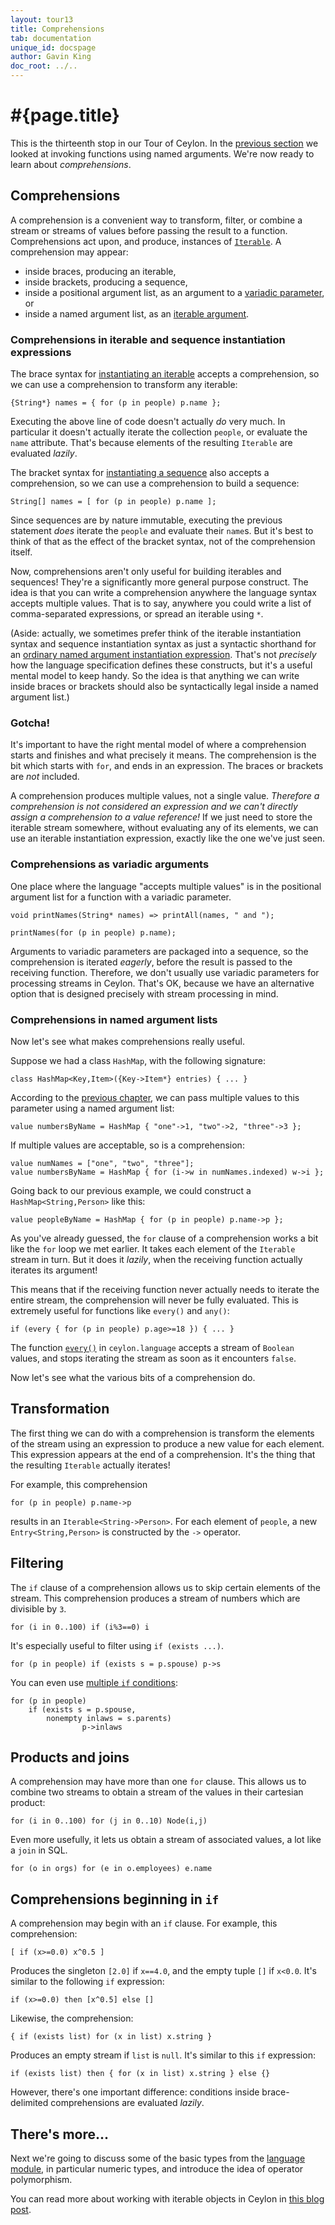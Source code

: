 ```yaml
---
layout: tour13
title: Comprehensions
tab: documentation
unique_id: docspage
author: Gavin King
doc_root: ../..
---
```


# #{page.title}

This is the thirteenth stop in our Tour of Ceylon. In the 
[previous section](../named-arguments) we looked at invoking functions 
using named arguments. We're now ready to learn about _comprehensions_.


## Comprehensions

A comprehension is a convenient way to transform, filter, or combine a
stream or streams of values before passing the result to a function.
Comprehensions act upon, and produce, instances of 
[`Iterable`](#{site.urls.apidoc_1_3}/Iterable.type.html).
A comprehension may appear:

- inside braces, producing an iterable,
- inside brackets, producing a sequence, 
- inside a positional argument list, as an argument to a 
  [variadic parameter](../basics/#variadic_parameters), or
- inside a named argument list, as an 
  [iterable argument](../named-arguments/#iterable_arguments). 

### Comprehensions in iterable and sequence instantiation expressions

The brace syntax for [instantiating an iterable](../sequences#streams_iterables)
accepts a comprehension, so we can use a comprehension to transform any
iterable:

<!-- try-pre:
    class Person(shared String name) {}
    value people = { Person("Gavin"), Person("Stephane"), Person("Tom"), Person("Tako") };

-->
<!-- try-post:

    print(names);
-->
    {String*} names = { for (p in people) p.name };

Executing the above line of code doesn't actually _do_ very much. In 
particular it doesn't actually iterate the collection `people`, or 
evaluate the `name` attribute. That's because elements of the resulting 
`Iterable` are evaluated _lazily_.

The bracket syntax for [instantiating a sequence](../sequences#sequence_syntax_sugar)
also accepts a comprehension, so we can use a comprehension to build a sequence:

<!-- try-pre:
    class Person(shared String name) {}
    value people = { Person("Gavin"), Person("Stephane"), Person("Tom"), Person("Tako") };

-->
<!-- try-post:

    print(names);
-->
    String[] names = [ for (p in people) p.name ];

Since sequences are by nature immutable, executing the previous 
statement _does_ iterate the `people` and evaluate their 
`name`s. But it's best to think of that as the effect of the
bracket syntax, not of the comprehension itself.

Now, comprehensions aren't only useful for building iterables and 
sequences! They're a significantly more general purpose construct. 
The idea is that you can write a comprehension anywhere the language 
syntax accepts multiple values. That is to say, anywhere you could 
write a list of comma-separated expressions, or spread an iterable 
using `*`.

(Aside: actually, we sometimes prefer think of the iterable 
instantiation syntax and sequence instantiation syntax as just a
syntactic shorthand for an [ordinary named argument instantiation 
expression](../named-arguments/#iterable_arguments). That's not 
_precisely_ how the language specification defines these constructs, 
but it's a useful mental model to keep handy. So the idea is that 
anything we can write inside braces or brackets should also be 
syntactically legal inside a named argument list.)

### Gotcha!

It's important to have the right mental model of where a comprehension
starts and finishes and what precisely it means. The comprehension is 
the bit which starts with `for`, and ends in an expression. The braces 
or brackets are _not_ included. 

A comprehension produces multiple values, not a single value.
_Therefore a comprehension is not considered an expression and we
can't directly assign a comprehension to a value reference!_ If we 
just need to store the iterable stream somewhere, without evaluating 
any of its elements, we can use an iterable instantiation expression, 
exactly like the one we've just seen.

### Comprehensions as variadic arguments

One place where the language "accepts multiple values" is in the
positional argument list for a function with a variadic parameter.

<!-- try-pre:
    class Person(shared String name) {}
    value people = { Person("Gavin"), Person("Stephane"), Person("Tom"), Person("Tako") };

-->
    void printNames(String* names) => printAll(names, " and ");
    
    printNames(for (p in people) p.name);

Arguments to variadic parameters are packaged into a sequence, so
the comprehension is iterated _eagerly_, before the result is passed 
to the receiving function. Therefore, we don't usually use variadic
parameters for processing streams in Ceylon. That's OK, because we
have an alternative option that is designed precisely with stream
processing in mind.

### Comprehensions in named argument lists

Now let's see what makes comprehensions really useful.

Suppose we had a class `HashMap`, with the following signature:

<!-- try: -->
    class HashMap<Key,Item>({Key->Item*} entries) { ... }

According to the [previous chapter](../named-arguments/#iterable_arguments), 
we can pass multiple values to this parameter using a named argument
list:

<!-- try: -->
    value numbersByName = HashMap { "one"->1, "two"->2, "three"->3 };

If multiple values are acceptable, so is a comprehension:

<!-- try: -->
    value numNames = ["one", "two", "three"];
    value numbersByName = HashMap { for (i->w in numNames.indexed) w->i };

Going back to our previous example, we could construct a `HashMap<String,Person>` 
like this:

<!-- try: -->
    value peopleByName = HashMap { for (p in people) p.name->p };

As you've already guessed, the `for` clause of a comprehension works
a bit like the `for` loop we met earlier. It takes each element of
the `Iterable` stream in turn. But it does it _lazily_, when the 
receiving function actually iterates its argument!

This means that if the receiving function never actually needs to 
iterate the entire stream, the comprehension will never be fully 
evaluated. This is extremely useful for functions like `every()` and
`any()`:

<!-- try:
    class Person(shared String name, shared Integer age) {}
    value people = { Person("Wim", 43), Person("Zus", 20), Person("Jet", 37) };

    print( every { for (p in people) p.age>=18 } );
-->
    if (every { for (p in people) p.age>=18 }) { ... }

The function [`every()`](#{site.urls.apidoc_1_3}/index.html#every) 
in `ceylon.language` accepts a stream of `Boolean` values, and stops 
iterating the stream as soon as it encounters `false`.

Now let's see what the various bits of a comprehension do.

## Transformation

The first thing we can do with a comprehension is transform the
elements of the stream using an expression to produce a new value
for each element. This expression appears at the end of a 
comprehension. It's the thing that the resulting `Iterable` actually
iterates!

For example, this comprehension 

<!-- try:
    class Person(name) { shared String name; }
    value people = { Person("Gavin"), Person("Stephane"), Person("Tom"), Person("Tako") };

    printAll { for (p in people) p.name->p };
-->
    for (p in people) p.name->p

results in an `Iterable<String->Person>`. For each element of `people`,
a new `Entry<String,Person>` is constructed by the `->` operator.

## Filtering

The `if` clause of a comprehension allows us to skip certain elements
of the stream. This comprehension produces a stream of numbers which
are divisible by `3`.

<!-- try:
    printAll { for (i in 0..100) if (i%3==0) i };
-->
    for (i in 0..100) if (i%3==0) i

It's especially useful to filter using `if (exists ...)`.

<!-- try:
    class Person(name) {
        shared String name;
        shared variable Person? spouse = null;
        shared actual String string = name;
    }
    value wim = Person("Wim");
    value zus = Person("Zus");
    value jet = Person("Jet");
    wim.spouse = jet;
    jet.spouse = wim;
    value people = { wim, zus, jet };

    printAll { for (p in people) if (exists s = p.spouse) p->s };
-->
    for (p in people) if (exists s = p.spouse) p->s

You can even use [multiple `if` conditions](../attributes-control-structures#condition_lists):

<!-- try: -->
    for (p in people) 
        if (exists s = p.spouse, 
            nonempty inlaws = s.parents) 
                    p->inlaws

## Products and joins

A comprehension may have more than one `for` clause. This allows us
to combine two streams to obtain a stream of the values in their 
cartesian product:

<!-- try:
    class Node(Integer x, Integer y) { 
        shared actual String string = "(``x``,``y``)"; 
    }

    printAll { for (i in 0..5) for (j in 0..5) Node(i,j) };
-->
    for (i in 0..100) for (j in 0..10) Node(i,j)

Even more usefully, it lets us obtain a stream of associated values,
a lot like a `join` in SQL.

<!-- try:
    class Employee(name) { shared String name; }
    class Organisation(name, employees) { shared String name; shared Employee* employees; }
    value orgs = { Organisation("RedHat", Employee("Joe"), Employee("Jack")),
                   Organisation("Fedora", Employee("Lisa")) };

    printAll { for (o in orgs) for (e in o.employees) o.name->e.name };
-->
    for (o in orgs) for (e in o.employees) e.name

## Comprehensions beginning in `if`

A comprehension may begin with an `if` clause. For example, this
comprehension:

<!-- try: -->
    [ if (x>=0.0) x^0.5 ]

Produces the singleton `[2.0]` if `x==4.0`, and the empty tuple
`[]` if `x<0.0`. It's similar to the following `if` expression:

<!-- try: -->
    if (x>=0.0) then [x^0.5] else []

Likewise, the comprehension:

<!-- try: -->
    { if (exists list) for (x in list) x.string }

Produces an empty stream if `list` is `null`. It's similar to
this `if` expression:

<!-- try: -->
    if (exists list) then { for (x in list) x.string } else {}

However, there's one important difference: conditions inside
brace-delimited comprehensions are evaluated _lazily_.

## There's more...

Next we're going to discuss some of the basic types from the 
[language module](../language-module), in particular numeric types, and 
introduce the idea of operator polymorphism.

You can read more about working with iterable objects in Ceylon in
[this blog post](/blog/2012/07/12/tricks-with-iterable).


